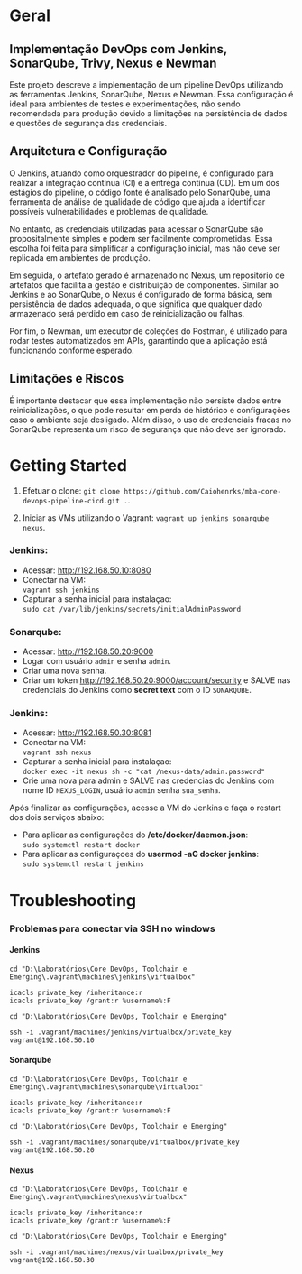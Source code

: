 
# Geral

##  Implementação DevOps com Jenkins, SonarQube, Trivy, Nexus e Newman

Este projeto descreve a implementação de um pipeline DevOps utilizando as ferramentas Jenkins, SonarQube, Nexus e Newman. Essa configuração é ideal para ambientes de testes e experimentações, não sendo recomendada para produção devido a limitações na persistência de dados e questões de segurança das credenciais.

## Arquitetura e Configuração
O Jenkins, atuando como orquestrador do pipeline, é configurado para realizar a integração contínua (CI) e a entrega contínua (CD). Em um dos estágios do pipeline, o código fonte é analisado pelo SonarQube, uma ferramenta de análise de qualidade de código que ajuda a identificar possíveis vulnerabilidades e problemas de qualidade.

No entanto, as credenciais utilizadas para acessar o SonarQube são propositalmente simples e podem ser facilmente comprometidas. Essa escolha foi feita para simplificar a configuração inicial, mas não deve ser replicada em ambientes de produção.

Em seguida, o artefato gerado é armazenado no Nexus, um repositório de artefatos que facilita a gestão e distribuição de componentes. Similar ao Jenkins e ao SonarQube, o Nexus é configurado de forma básica, sem persistência de dados adequada, o que significa que qualquer dado armazenado será perdido em caso de reinicialização ou falhas.

Por fim, o Newman, um executor de coleções do Postman, é utilizado para rodar testes automatizados em APIs, garantindo que a aplicação está funcionando conforme esperado.

## Limitações e Riscos
É importante destacar que essa implementação não persiste dados entre reinicializações, o que pode resultar em perda de histórico e configurações caso o ambiente seja desligado. Além disso, o uso de credenciais fracas no SonarQube representa um risco de segurança que não deve ser ignorado.
# Getting Started

1. Efetuar o clone: `git clone https://github.com/Caiohenrks/mba-core-devops-pipeline-cicd.git .`.

2. Iniciar as VMs utilizando o Vagrant: `vagrant up jenkins sonarqube nexus`.

### Jenkins:  
- Acessar: http://192.168.50.10:8080
- Conectar na VM:   
`vagrant ssh jenkins`  
- Capturar a senha inicial para instalaçao:  
`sudo cat /var/lib/jenkins/secrets/initialAdminPassword`

### Sonarqube:  
- Acessar: http://192.168.50.20:9000
- Logar com usuário `admin` e senha `admin`.
- Criar uma nova senha.
- Criar um token http://192.168.50.20:9000/account/security e SALVE nas credenciais do Jenkins como **secret text** com o ID `SONARQUBE`.

### Jenkins:  
- Acessar: http://192.168.50.30:8081
- Conectar na VM:   
`vagrant ssh nexus`  
- Capturar a senha inicial para instalaçao:  
`docker exec -it nexus sh -c "cat /nexus-data/admin.password"` 
- Crie uma nova para admin e SALVE nas credencias do Jenkins com nome ID `NEXUS_LOGIN`, usuário `admin` senha `sua_senha`.


Após finalizar as configurações, acesse a VM do Jenkins e faça o restart dos dois serviços abaixo:
- Para aplicar as configurações do __/etc/docker/daemon.json__:  
`sudo systemctl restart docker`
-  Para aplicar as configuraçoes do __usermod -aG docker jenkins__:  
`sudo systemctl restart jenkins`


# Troubleshooting

### Problemas para conectar via SSH no windows
####  Jenkins
```ssh
cd "D:\Laboratórios\Core DevOps, Toolchain e Emerging\.vagrant\machines\jenkins\virtualbox"

icacls private_key /inheritance:r
icacls private_key /grant:r %username%:F

cd "D:\Laboratórios\Core DevOps, Toolchain e Emerging"

ssh -i .vagrant/machines/jenkins/virtualbox/private_key vagrant@192.168.50.10
```
#### Sonarqube
```ssh
cd "D:\Laboratórios\Core DevOps, Toolchain e Emerging\.vagrant\machines\sonarqube\virtualbox"

icacls private_key /inheritance:r
icacls private_key /grant:r %username%:F

cd "D:\Laboratórios\Core DevOps, Toolchain e Emerging"

ssh -i .vagrant/machines/sonarqube/virtualbox/private_key vagrant@192.168.50.20
```
#### Nexus
```ssh
cd "D:\Laboratórios\Core DevOps, Toolchain e Emerging\.vagrant\machines\nexus\virtualbox"

icacls private_key /inheritance:r
icacls private_key /grant:r %username%:F

cd "D:\Laboratórios\Core DevOps, Toolchain e Emerging"

ssh -i .vagrant/machines/nexus/virtualbox/private_key vagrant@192.168.50.30
```

